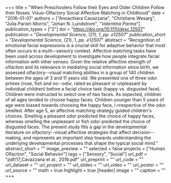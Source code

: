 +++
title = "When Preschoolers Follow their Eyes and Older Children Follow their Noses: Visuo-Olfactory Social Affective Matching in Childhood"
date = "2016-01-01"
authors = ["Annachiara Cavazzana", "Christiane Wesarg", "Julia Parish-Morris", "Johan N. Lundstrom", "_Valentina Parma_"]
publication_types = ["2"]
doi = "https://doi.org/10.1111/desc.12507"
publication = "*Developmental Science*, (21), 1, _pp. e12507_"
publication_short = "*Developmental Science*, (21), 1, _pp. e12507_"
abstract = "Recognition of emotional facial expressions is a crucial skill for adaptive behavior that most often occurs in a multi--sensory context. Affective matching tasks have been used across development to investigate how people integrate facial information with other senses. Given the relative affective strength of olfaction and its relevance in mediating social information since birth, we assessed olfactory--visual matching abilities in a group of 140 children between the ages of 3 and 11 years old. We presented one of three odor primes (rose, fish and no--odor, rated as pleasant or unpleasant by individual children) before a facial choice task (happy vs. disgusted face). Children were instructed to select one of two faces. As expected, children of all ages tended to choose happy faces. Children younger than 5 years of age were biased towards choosing the happy face, i-rrespective of the odor smelled. After age 5, an affective matching strategy guided children's choices. Smelling a pleasant odor predicted the choice of happy faces, whereas smelling the unpleasant or fish odor predicted the choice of disgusted faces. The present study fills a gap in the developmental literature on olfactory--visual affective strategies that affect decision--making, and represents an important step towards understanding the underlying developmental processes that shape the typical social mind."
abstract_short = ""
image_preview = ""
selected = false
projects = ["Human Olfaction", "Social Behavior"]
tags = ["Sensory", "Social"]
url_pdf = "pdf/17_Cavazzana et al., 2016.pdf"
url_preprint = ""
url_code = ""
url_dataset = ""
url_project = ""
url_slides = ""
url_video = ""
url_poster = ""
url_source = ""
math = true
highlight = true
[header]
image = ""
caption = ""
+++
